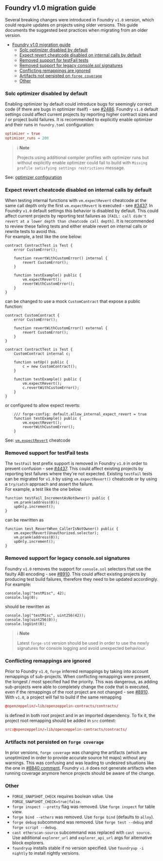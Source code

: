 ## Foundry v1.0 migration guide

Several breaking changes were introduced in Foundry `v1.0` version, which could require updates on projects using older versions.
This guide documents the suggested best practices when migrating from an older version.

- [Foundry v1.0 migration guide](#foundry-v10-migration-guide)
  - [Solc optimizer disabled by default](#solc-optimizer-disabled-by-default)
  - [Expect revert cheatcode disabled on internal calls by default](#expect-revert-cheatcode-disabled-on-internal-calls-by-default)
  - [Removed support for testFail tests](#removed-support-for-testfail-tests)
  - [Removed support for legacy console.sol signatures](#removed-support-for-legacy-consolesol-signatures)
  - [Conflicting remappings are ignored](#conflicting-remappings-are-ignored)
  - [Artifacts not persisted on `forge coverage`](#artifacts-not-persisted-on-forge-coverage)
  - [Other](#other)

### Solc optimizer disabled by default

Enabling optimizer by default could introduce bugs for seemingly correct code (if there are bugs in optimizer itself) - see [#2486](https://github.com/foundry-rs/foundry/issues/2486). Foundry `v1.0` default settings could affect current projects by reporting higher contract sizes and / or project build failures. It is recommended to explicitly enable optimizer and their runs in `foundry.toml` configuration:

```toml
optimizer = true
optimizer_runs = 200
```

> ℹ️ **Note**
> 
> Projects using additional compiler profiles with optimizer runs but without explicitly enable optimizer could fail to build with `Missing profile satisfying settings restrictions` message.

See: [optimizer configuration](../reference/config/solidity-compiler.md#optimizer)

### Expect revert cheatcode disabled on internal calls by default

When testing internal functions with `vm.expectRevert` cheatcode at the same call depth only the first `vm.expectRevert` is executed - see [#3437](https://github.com/foundry-rs/foundry/issues/3437). In Foundry `v1.0` default settings this behavior is disabled by default. This could affect current projects by reporting test failures as `[FAIL: call didn't revert at a lower depth than cheatcode call depth]`. It is recommended to review these failing tests and either enable revert on internal calls or rewrite tests to avoid this.  
For example, a test like the one below:

```solidity
contract ContractTest is Test {
    error CustomError();

    function revertWithCustomError() internal {
        revert CustomError();
    }

    function testExample() public {
        vm.expectRevert();
        revertWithCustomError();
    }
}
```

can be changed to use a mock `CustomContract` that expose a public function:

```solidity
contract CustomContract {
    error CustomError();

    function revertWithCustomError() external {
        revert CustomError();
    }
}

contract ContractTest is Test {
    CustomContract internal c;

    function setUp() public {
        c = new CustomContract();
    }

    function testExample() public {
        vm.expectRevert();
        c.revertWithCustomError();
    }
}
```

or configured to allow expect reverts:

```solidity
    /// forge-config: default.allow_internal_expect_revert = true
    function testExample() public {
        vm.expectRevert();
        revertWithCustomError();
    }
```

See: [`vm.expectRevert`](../cheatcodes/expect-revert.md#error) cheatcode

### Removed support for testFail tests

The `testFail` test prefix support is removed in Foundry `v1.0` in order to prevent confusion - see [#4437](https://github.com/foundry-rs/foundry/issues/4437). This could affect existing projects by reporting test failures where they're not expected. Existing `testFail` tests can be migrated for `v1.0` by using `vm.expectRevert()` cheatcode or by using a `try/catch` approach and assert the failure.  
For example, a test like the one below:

```solidity
function testFail_IncrementAsNotOwner() public {
    vm.prank(address(0));
    upOnly.increment();
}
```

can be rewritten as

```solidity
function test_RevertWhen_CallerIsNotOwner() public {
    vm.expectRevert(Unauthorized.selector);
    vm.prank(address(0));
    upOnly.increment();
}
```

### Removed support for legacy console.sol signatures

Foundry `v1.0` removes the support for `console.sol` selectors that use the faulty ABI encoding - see [#8910](https://github.com/foundry-rs/foundry/issues/8910). This could affect existing projects by producing test build failures, therefore they need to be updated accordingly. For example:

```solidity
console.log("testMisc", 42);
console.log(0);
```

should be rewritten as

```solidity
console.log("testMisc", uint256(42));
console.log(uint256(0));
console.logUint(0);
```

> ℹ️ **Note**
> 
> Latest `forge-std` version should be used in order to use the newly signatures for console logging and avoid unexpected behaviour.

### Conflicting remappings are ignored

Prior to Foundry `v1.0`, `forge` inferred remappings by taking into account remappings of sub-projects. When conflicting remappings were present, the longest / most specified had the priority. This was dangerous, as adding sub-projects were able to completely change the code that is executed, even if the remappings of the root project are not changed - see [#8910](https://github.com/foundry-rs/foundry/issues/9146).
With `v1.0`, a project will fail to build if the same remapping

```toml
@openzeppelin/=lib/openzeppelin-contracts/contracts/
```

is defined in both root project and in an imported dependency.
To fix it, the project root remapping should be added in `src` context:

```toml
src:@openzeppelin/=lib/openzeppelin-contracts/contracts/
```

### Artifacts not persisted on `forge coverage`

In prior versions, `forge coverage` was changing the artifacts (which are unoptimized in order to provide accurate source hit maps) without any warnings. This was confusing and was leading to undesired situations like the one in [#8840 comment](https://github.com/foundry-rs/foundry/issues/8840#issuecomment-2390792012). Foundry `v1.0` does not generate artifacts when running coverage anymore hence projects should be aware of the change.

### Other

- `FORGE_SNAPSHOT_CHECK` requires boolean value. Use `FORGE_SNAPSHOT_CHECK=true|false`.
- `forge inspect --pretty` flag was removed. Use `forge inspect` for table view.
- `forge bind --ethers` was removed. Use `forge bind` (defaults to `alloy`).
- `forge debug` subcommand was removed. Use `forge test --debug` and `forge script --debug`.
- `cast etherscan-source` subcommand was replaced with `cast source`. Use additional `explorer_url` and `explorer_api_url` args for alternative block explorers.
- `foundryup` installs stable if no version specified. Use `foundryup -i nightly` to install nightly versions.
